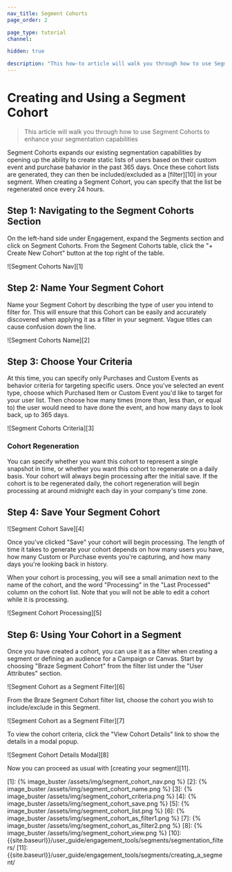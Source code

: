 ```yaml
---
nav_title: Segment Cohorts
page_order: 2

page_type: tutorial
channel:

hidden: true

description: "This how-to article will walk you through how to use Segment Cohorts with Braze Segments."
---
```

# Creating and Using a Segment Cohort

> This article will walk you through how to use Segment Cohorts to enhance your segmentation capabilities

Segment Cohorts expands our existing segmentation capabilities by opening up the ability to create static lists of users based on their custom event and purchase bahavior in the past 365 days. Once these cohort lists are generated, they can then be included/excluded as a [filter][10] in your segment. When creating a Segment Cohort, you can specify that the list be regenerated once every 24 hours.

## Step 1: Navigating to the Segment Cohorts Section

On the left-hand side under Engagement, expand the Segments section and click on Segment Cohorts. From the Segment Cohorts table, click the "+ Create New Cohort" button at the top right of the table.

![Segment Cohorts Nav][1]

## Step 2: Name Your Segment Cohort

Name your Segment Cohort by describing the type of user you intend to filter for. This will ensure that this Cohort can be easily and accurately discovered when applying it as a filter in your segment. Vague titles can cause confusion down the line.

![Segment Cohorts Name][2]

## Step 3: Choose Your Criteria

At this time, you can specify only Purchases and Custom Events as behavior criteria for targeting specific users. Once you've selected an event type, choose which Purchased Item or Custom Event you'd like to target for your user list. Then choose how many times (more than, less than, or equal to) the user would need to have done the event, and how many days to look back, up to 365 days.

![Segment Cohorts Criteria][3]

### Cohort Regeneration

You can specify whether you want this cohort to represent a single snapshot in time, or whether you want this cohort to regenerate on a daily basis. Your cohort will always begin processing after the initial save. If the cohort is to be regenerated daily, the cohort regeneration will begin processing at around midnight each day in your company's time zone.

## Step 4: Save Your Segment Cohort

![Segment Cohort Save][4]

Once you've clicked "Save" your cohort will begin processing. The length of time it takes to generate your cohort depends on how many users you have, how many Custom or Purchase events you're capturing, and how many days you're looking back in history.

When your cohort is processing, you will see a small animation next to the name of the cohort, and the word "Processing" in the "Last Processed" column on the cohort list. Note that you will not be able to edit a cohort while it is processing.

![Segment Cohort Processing][5]

## Step 6: Using Your Cohort in a Segment

Once you have created a cohort, you can use it as a filter when creating a segment or defining an audience for a Campaign or Canvas. Start by choosing "Braze Segment Cohort" from the filter list under the "User Attributes" section.

![Segment Cohort as a Segment Filter][6]

From the Braze Segment Cohort filter list, choose the cohort you wish to include/exclude in this Segment.

![Segment Cohort as a Segment Filter][7]

To view the cohort criteria, click the "View Cohort Details" link to show the details in a modal popup.

![Segment Cohort Details Modal][8]

Now you can proceed as usual with [creating your segment][11].

[1]: {% image_buster /assets/img/segment_cohort_nav.png %}
[2]: {% image_buster /assets/img/segment_cohort_name.png %}
[3]: {% image_buster /assets/img/segment_cohort_criteria.png %}
[4]: {% image_buster /assets/img/segment_cohort_save.png %}
[5]: {% image_buster /assets/img/segment_cohort_list.png %}
[6]: {% image_buster /assets/img/segment_cohort_as_filter1.png %}
[7]: {% image_buster /assets/img/segment_cohort_as_filter2.png %}
[8]: {% image_buster /assets/img/segment_cohort_view.png %}
[10]: {{site.baseurl}}/user_guide/engagement_tools/segments/segmentation_filters/
[11]: {{site.baseurl}}/user_guide/engagement_tools/segments/creating_a_segment/
